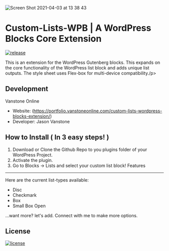 ![Screen Shot 2021-04-03 at 13 38 43](https://user-images.githubusercontent.com/72988205/113487407-feb88980-9485-11eb-9350-d5de8a5de99d.png)
# Custom-Lists-WPB | A WordPress Blocks Core Extension

[![release](https://img.shields.io/badge/release-v1.0-red.svg?style=flat-square)]()

<p>This is an extension for the WordPress Gutenberg blocks. This expands on the core functionality of the WordPress list block and adds unique list outputs. The style sheet uses Flex-box for multi-device compatibility./p>

Development
-----------
Vanstone Online

- Website: (https://portfolio.vanstoneonline.com/custom-lists-wordpress-blocks-extension/)
- Developer: Jason Vanstone

How to Install ( In 3 easy steps! )
--------

1) Download or Clone the Github Repo to you plugins folder of your WordPress Project.
2) Activate the plugin.
3) Go to Blocks -> Lists and select your custom list block!
Features
--------

Here are the current list-types available:
- Disc
- Checkmark
- Box
- Small Box Open

...want more? let's add. Connect with me to make more options. 

License
-------
[![license](https://img.shields.io/badge/license-MIT-blue)]()
